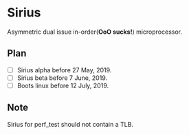 # Sirius
Asymmetric dual issue in-order(**OoO sucks!**) microprocessor.

## Plan

- [ ] Sirius alpha before 27 May, 2019.
- [ ] Sirius beta before  7 June, 2019.
- [ ] Boots linux before 12 July, 2019.

## Note

Sirius for perf_test should not contain a TLB.
